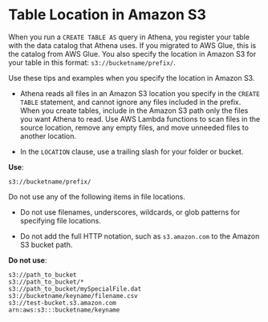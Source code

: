 # Table Location in Amazon S3<a name="tables-location-format"></a>

When you run a `CREATE TABLE AS` query in Athena, you register your table with the data catalog that Athena uses\. If you migrated to AWS Glue, this is the catalog from AWS Glue\. You also specify the location in Amazon S3 for your table in this format: `s3://bucketname/prefix/`\.

Use these tips and examples when you specify the location in Amazon S3\.

+ Athena reads all files in an Amazon S3 location you specify in the `CREATE TABLE` statement, and cannot ignore any files included in the prefix\. When you create tables, include in the Amazon S3 path only the files you want Athena to read\. Use AWS Lambda functions to scan files in the source location, remove any empty files, and move unneeded files to another location\.

+ In the `LOCATION` clause, use a trailing slash for your folder or bucket\.

 **Use**:

```
s3://bucketname/prefix/
```

Do not use any of the following items in file locations\.

+ Do not use filenames, underscores, wildcards, or glob patterns for specifying file locations\.

+ Do not add the full HTTP notation, such as `s3.amazon.com` to the Amazon S3 bucket path\.

 **Do not use**:

```
s3://path_to_bucket
s3://path_to_bucket/*
s3://path_to_bucket/mySpecialFile.dat
s3://bucketname/keyname/filename.csv
s3://test-bucket.s3.amazon.com
arn:aws:s3:::bucketname/keyname
```
